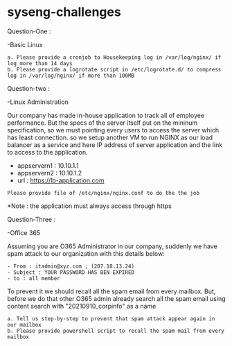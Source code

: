 # syseng-challenges

Question-One :

-Basic Linux

```
a. Please provide a cronjob to Housekeeping log in /var/log/nginx/ if log more than 14 days 
b. Please provide a logrotate script in /etc/logrotate.d/ to compress log in /var/log/nginx/ if more than 100MB
```
Question-two :

-Linux Administration

Our company has made in-house application to track all of employee performance. But the specs of the server itself put on the mininum specification, so we must pointing every users to access the server which has least connection. so we setup another VM to run NGINX as our load balancer as a service and here IP address of server application and the link to access to the application.

- appservern1 : 10.10.1.1
- appservern2 : 10.10.1.2
- url : https://lb-application.com

```
Please provide file of /etc/nginx/nginx.conf to do the the job
```
*Note : the application must always access through https  

Question-Three :

-Office 365

Assuming you are O365 Administrator in our company, suddenly we have spam attack to our organization with this details below:
```
- From : itadmin@xyz.com ; (207.18.13.24)
- Subject : YOUR PASSWORD HAS BEN EXPIRED
- to : all member
```

To prevent it we should recall all the spam email from every mailbox. But, before we do that other O365 admin already search all the spam email using content search with "20210910_corpinfo" as a name

```
a. Tell us step-by-step to prevent that spam attack appear again in our mailbox
b. Please provide powershell script to recall the spam mail from every mailbox
```
